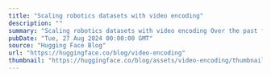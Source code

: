 ```yaml
---
title: "Scaling robotics datasets with video encoding"
description: ""
summary: "Scaling robotics datasets with video encoding Over the past few years, text and image-based models h..."
pubDate: "Tue, 27 Aug 2024 00:00:00 GMT"
source: "Hugging Face Blog"
url: "https://huggingface.co/blog/video-encoding"
thumbnail: "https://huggingface.co/blog/assets/video-encoding/thumbnail.png"
---
```


